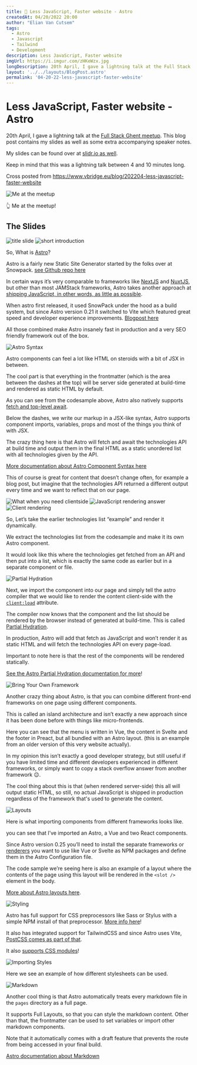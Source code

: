 ```yaml
---
title: 🎤 Less JavaScript, Faster website - Astro
createdAt: 04/20/2022 20:00
author: "Elian Van Cutsem"
tags:
  - Astro
  - Javascript
  - Tailwind
  - Development
description: Less JavaScript, Faster website
imgUrl: https://i.imgur.com/zHKeWzx.jpg 
longDescription: 20th April, I gave a lightning talk at the Full Stack Ghent meetup. This blog post contains my slides as well as some extra accompanying speaker notes.
layout: '../../layouts/BlogPost.astro'
permalink: '04-20-22-less-javascript-faster-website'
---
```


# Less JavaScript, Faster website - Astro

20th April, I gave a lightning talk at the [Full Stack Ghent meetup](<https://www.meetup.com/fullstackghent/events/284612742/>). This blog post contains my slides as well as some extra accompanying speaker notes.

My slides can be found over at [slidr.io as well](<https://slidr.io/ElianVanCutsem/astro-less-javascript-faster-website>).

Keep in mind that this was a lightning talk between 4 and 10 minutes long.

Cross posted from <https://www.vbridge.eu/blog/202204-less-javascript-faster-website>

![Me at the meetup](<https://i.imgur.com/zHKeWzx.jpg>)

👆 Me at the meetup!

## The Slides

![title slide](<https://i.imgur.com/XV7kLnx.png>)
![short introduction](<https://i.imgur.com/6E3bXs6.png>)

So, What is [Astro](<https://astro.build>)?

Astro is a fairly new Static Site Generator started by the folks over at Snowpack. [see Github repo here](<https://github.com/withastro/astro>)

In certain ways it’s very comparable to frameworks like [NextJS](<https://nextjs.org/>) and [NuxtJS](<nuxtjs.org>), but other than most JAMStack frameworks, Astro takes another approach at [shipping JavaScript, in other words, as little as possible](<https://astro.build/#more-html-less-javascript>).

When astro first released, it used SnowPack under the hood as a build system, but since Astro version 0.21 it switched to Vite which featured great speed and developer experience improvements. [Blogpost here](https://astro.build/blog/astro-021-release/)

All those combined make Astro insanely fast in production and a very SEO friendly framework out of the box.

![Astro Syntax](<https://i.imgur.com/6DPxxNK.png>)

Astro components can feel a lot like HTML on steroids with a bit of JSX in between.

The cool part is that everything in the frontmatter (which is the area between the dashes at the top) will be server side generated at build-time and rendered as static HTML by default.

As you can see from the codesample above, Astro also natively supports [fetch and top-level await](https://docs.astro.build/en/guides/data-fetching/#fetch-in-astro).

Below the dashes, we write our markup in a JSX-like syntax, Astro supports component imports, variables, props and most of the things you think of with JSX.

The crazy thing here is that Astro will fetch and await the technologies API at build time and output them in the final HTML as a static unordered list with all technologies given by the API.

[More documentation about Astro Component Syntax here](https://docs.astro.build/en/core-concepts/astro-components/)

This of course is great for content that doesn’t change often, for example a blog post, but imagine that the technologies API returned a different output every time and we want to reflect that on our page.

![What when you need clientside](<https://i.imgur.com/CbLNlvM.png>)
![JavaScript rendering answer](<https://i.imgur.com/WXE4CZ5.png>)
![Client rendering](<https://i.imgur.com/r73UVKQ.png>)

So, Let’s take the earlier technologies list “example” and render it dynamically.

We extract the technologies list from the codesample and make it its own Astro component.

It would look like this where the technologies get fetched from an API and then put into a list, which is exactly the same code as earlier but in a separate component or file.

![Partial Hydration](<https://i.imgur.com/q3gd39o.png>)

Next, we import the component into our page and simply tell the astro compiler that we would like to render the content client-side with the [`client:load`](https://docs.astro.build/en/reference/directives-reference/#client-directives) attribute.

The compiler now knows that the component and the list should be rendered by the browser instead of generated at build-time. This is called [Partial Hydration](https://docs.astro.build/en/core-concepts/partial-hydration/).

In production, Astro will add that fetch as JavaScript and won’t render it as static HTML and will fetch the technologies API on every page-load.

Important to note here is that the rest of the components will be rendered statically.

[See the Astro Partial Hydration documentation for more](https://docs.astro.build/en/core-concepts/partial-hydration/)!

![Bring Your Own Framework](<https://i.imgur.com/YxHAF3o.png>)

Another crazy thing about Astro, is that you can combine different front-end frameworks on one page using different components.

This is called an island architecture and isn’t exactly a new approach since it has been done before with things like micro-frontends.

Here you can see that the menu is written in Vue, the content in Svelte and the footer in Preact, but all bundled with an Astro layout. (this is an example from an older version of this very website actually).

In my opinion this isn’t exactly a good developer strategy, but still useful if you have limited time and different developers experienced in different frameworks, or simply want to copy a stack overflow answer from another framework 😉.

The cool thing about this is that (when rendered server-side) this all will output static HTML, so still, no actual JavaScript is shipped in production regardless of the framework that's used to generate the content.

![Layouts](<https://i.imgur.com/pcVK9zR.png>)

Here is what importing components from different frameworks looks like.

you can see that I’ve imported an Astro, a Vue and two React components.

Since Astro version 0.25 you’ll need to install the separate frameworks or [renderers](https://docs.astro.build/en/core-concepts/framework-components/) you want to use like Vue or Svelte as NPM packages and define them in the Astro Configuration file.

The code sample we’re seeing here is also an example of a layout where the contents of the page using this layout will be rendered in the `<slot />` element in the body.

[More about Astro layouts here](https://docs.astro.build/en/core-concepts/layouts/).

![Styling](<https://i.imgur.com/TUvf811.png>)

Astro has full support for CSS preprocessors like Sass or Stylus with a simple NPM install of that preprocessor. [More info here](<https://docs.astro.build/en/guides/styling/#css-preprocessors>)!

It also has integrated support for TailwindCSS and since Astro uses Vite, [PostCSS comes as part of that](<https://docs.astro.build/en/guides/styling/#postcss>).

It also [supports CSS modules](<https://docs.astro.build/en/guides/styling/#frameworks-and-libraries>)!

![Importing Styles](<https://i.imgur.com/TsO1cuq.png>)

Here we see an example of how different stylesheets can be used.

![Markdown](<https://i.imgur.com/b8BsF68.png>)

Another cool thing is that Astro automatically treats every markdown file in the `pages` directory as a full page.

It supports Full Layouts, so that you can style the markdown content.
Other than that, the frontmatter can be used to set variables or import other markdown components.

Note that it automatically comes with a draft feature that prevents the route from being accessed in your final build.

[Astro documentation about Markdown](https://docs.astro.build/en/guides/markdown-content/)

